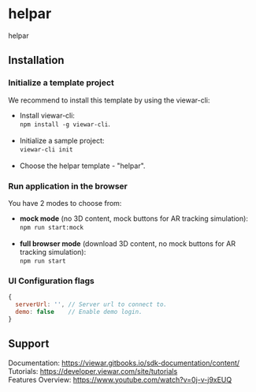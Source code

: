 # helpar

helpar

## Installation

### Initialize a template project

We recommend to install this template by using the viewar-cli:<br>

- Install viewar-cli: <br>`npm install -g viewar-cli`.<br><br>
- Initialize a sample project: <br>`viewar-cli init`<br><br>
- Choose the helpar template - "helpar".

### Run application in the browser

You have 2 modes to choose from:<br>

- <b>mock mode</b> (no 3D content, mock buttons for AR tracking simulation): <br>`npm run start:mock` <br><br>
- <b>full browser mode</b> (download 3D content, no mock buttons for AR tracking simulation): <br>`npm run start`

### UI Configuration flags

```js
{
  serverUrl: '', // Server url to connect to.
  demo: false    // Enable demo login.
}
```

## Support

Documentation: https://viewar.gitbooks.io/sdk-documentation/content/
<br>Tutorials: https://developer.viewar.com/site/tutorials
<br>Features Overview: https://www.youtube.com/watch?v=0j-v-j9xEUQ
